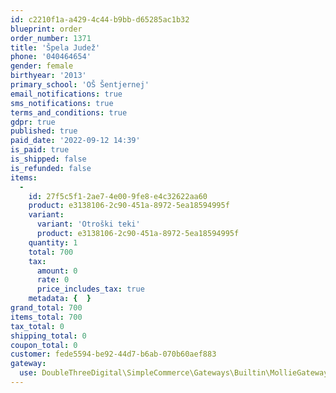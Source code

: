 ```yaml
---
id: c2210f1a-a429-4c44-b9bb-d65285ac1b32
blueprint: order
order_number: 1371
title: 'Špela Judež'
phone: '040464654'
gender: female
birthyear: '2013'
primary_school: 'OŠ Šentjernej'
email_notifications: true
sms_notifications: true
terms_and_conditions: true
gdpr: true
published: true
paid_date: '2022-09-12 14:39'
is_paid: true
is_shipped: false
is_refunded: false
items:
  -
    id: 27f5c5f1-2ae7-4e00-9fe8-e4c32622aa60
    product: e3138106-2c90-451a-8972-5ea18594995f
    variant:
      variant: 'Otroški teki'
      product: e3138106-2c90-451a-8972-5ea18594995f
    quantity: 1
    total: 700
    tax:
      amount: 0
      rate: 0
      price_includes_tax: true
    metadata: {  }
grand_total: 700
items_total: 700
tax_total: 0
shipping_total: 0
coupon_total: 0
customer: fede5594-be92-44d7-b6ab-070b60aef883
gateway:
  use: DoubleThreeDigital\SimpleCommerce\Gateways\Builtin\MollieGateway
---
```

